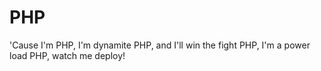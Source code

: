# PHP

'Cause I'm PHP, I'm dynamite
PHP, and I'll win the fight
PHP, I'm a power load
PHP, watch me deploy!
